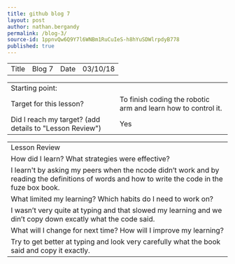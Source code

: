 ```yaml
---
title: github blog 7
layout: post
author: nathan.bergandy
permalink: /blog-3/
source-id: 1ppnvQw6Q9Y7l6WNBm1RuCuIeS-h8hYuSDWlrpdyB778
published: true
---
```

<table>
  <tr>
    <td>Title</td>
    <td>Blog 7</td>
    <td>Date</td>
    <td>03/10/18</td>
  </tr>
</table>


<table>
  <tr>
    <td>Starting point:</td>
    <td></td>
  </tr>
  <tr>
    <td>Target for this lesson?</td>
    <td>To finish coding the robotic arm and learn how to control it.</td>
  </tr>
  <tr>
    <td>Did I reach my target? 
(add details to "Lesson Review")</td>
    <td> Yes </td>
  </tr>
</table>


<table>
  <tr>
    <td>Lesson Review</td>
  </tr>
  <tr>
    <td>How did I learn? What strategies were effective? </td>
  </tr>
  <tr>
    <td>I learn't by asking my peers when the ncode didn’t work and by reading the definitions of words and how to write the code in the fuze box book.</td>
  </tr>
  <tr>
    <td>What limited my learning? Which habits do I need to work on? </td>
  </tr>
  <tr>
    <td>I wasn’t very quite at typing and that slowed my learning and we din’t copy down excatly what the code said.</td>
  </tr>
  <tr>
    <td>What will I change for next time? How will I improve my learning?</td>
  </tr>
  <tr>
    <td>Try to get better at typing and look very carefully what the book said and copy it exactly.</td>
  </tr>
</table>



